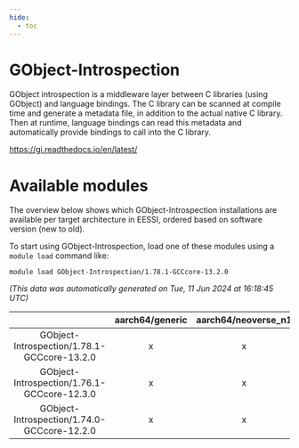 ```yaml
---
hide:
  - toc
---
```


GObject-Introspection
=====================


GObject introspection is a middleware layer between C libraries (using GObject) and language bindings. The C library can be scanned at compile time and generate a metadata file, in addition to the actual native C library. Then at runtime, language bindings can read this metadata and automatically provide bindings to call into the C library.

https://gi.readthedocs.io/en/latest/
# Available modules


The overview below shows which GObject-Introspection installations are available per target architecture in EESSI, ordered based on software version (new to old).

To start using GObject-Introspection, load one of these modules using a `module load` command like:

```shell
module load GObject-Introspection/1.78.1-GCCcore-13.2.0
```

*(This data was automatically generated on Tue, 11 Jun 2024 at 16:18:45 UTC)*  

| |aarch64/generic|aarch64/neoverse_n1|aarch64/neoverse_v1|x86_64/generic|x86_64/amd/zen2|x86_64/amd/zen3|x86_64/intel/haswell|x86_64/intel/skylake_avx512|
| :---: | :---: | :---: | :---: | :---: | :---: | :---: | :---: | :---: |
|GObject-Introspection/1.78.1-GCCcore-13.2.0|x|x|x|x|x|x|x|x|
|GObject-Introspection/1.76.1-GCCcore-12.3.0|x|x|x|x|x|x|x|x|
|GObject-Introspection/1.74.0-GCCcore-12.2.0|x|x|x|x|x|x|x|x|
